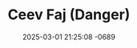 ---
layout: movie-video-data
date: 2025-03-01 21:25:08 -0689
categories: movie

# Site Attributes
title: "Ceev Faj (Danger)"
permalink: "/movie/Ceev_Faj_(Danger)"

# Movie Attributes
synopsis: "Duab Ci Entertainment zoo siab tso tawm zaj yeeb yaj kiab muaj lub npe ceev faj danger hlub. Ceev faj danger hlub ua txog peb lub neej uas tam sim no, sawv daws yuav tau ceev faj tshaj plaws. Niaj hnub niam no muaj ntau tsav ntau yam tshwm sim xws li txoj kev sib dag. nej soj qab saib ceev faj danger hlub yuav qhia rau nej. "
producer: "Duab Ci Entertainment"
director: ""
writer: ""
video_link: "https://youtu.be/Ej27EG5ICsE?si=ZkX5tudS35KOpAMT"
genre: "Action Romance"
year: "2009"
release_type: "DVD"
storage: "Center for Hmong Studies"
thumbnail: "/assets/images/movie_thumbnails/Ceev Faj (Danger).jpeg"
publishing_company: "Duab Ci Entertainment"

# Sequels + Parts
base_movie: ""
total_parts: 
sequel: ""

# Movie Cast
cast:
- name: "Yeejhuam Yaj"
- name: "Xab Muas"
- name: "Uab Lauj"
- name: "Kab Thoj"
- name: "Tsua Muas"
- name: "Ntshiab Vaj"
- name: "Suav Hawj"
---